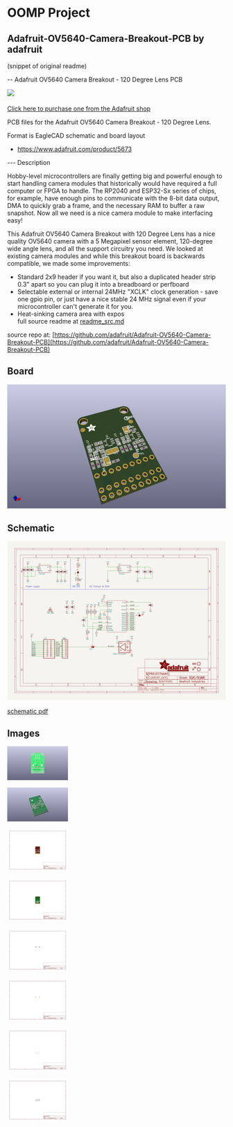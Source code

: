 # OOMP Project  
## Adafruit-OV5640-Camera-Breakout-PCB  by adafruit  
  
(snippet of original readme)  
  
-- Adafruit OV5640 Camera Breakout - 120 Degree Lens PCB  
  
<a href="http://www.adafruit.com/products/5673"><img src="assets/5673-06.jpg?raw=true" width="500px"><br/>  
Click here to purchase one from the Adafruit shop</a>  
  
PCB files for the Adafruit OV5640 Camera Breakout - 120 Degree Lens.   
  
Format is EagleCAD schematic and board layout  
* https://www.adafruit.com/product/5673  
  
--- Description  
  
Hobby-level microcontrollers are finally getting big and powerful enough to start handling camera modules that historically would have required a full computer or FPGA to handle. The RP2040 and ESP32-Sx series of chips, for example, have enough pins to communicate with the 8-bit data output, DMA to quickly grab a frame, and the necessary RAM to buffer a raw snapshot. Now all we need is a nice camera module to make interfacing easy!  
  
This Adafruit OV5640 Camera Breakout with 120 Degree Lens has a nice quality OV5640 camera with a 5 Megapixel sensor element, 120-degree wide angle lens, and all the support circuitry you need. We looked at existing camera modules and while this breakout board is backwards compatible, we made some improvements:  
  
* Standard 2x9 header if you want it, but also a duplicated header strip 0.3" apart so you can plug it into a breadboard or perfboard   
* Selectable external or internal 24MHz "XCLK" clock generation - save one gpio pin, or just have a nice stable 24 MHz signal even if your microcontroller can't generate it for you.  
* Heat-sinking camera area with expos  
  full source readme at [readme_src.md](readme_src.md)  
  
source repo at: [https://github.com/adafruit/Adafruit-OV5640-Camera-Breakout-PCB](https://github.com/adafruit/Adafruit-OV5640-Camera-Breakout-PCB)  
## Board  
  
[![working_3d.png](working_3d_600.png)](working_3d.png)  
## Schematic  
  
[![working_schematic.png](working_schematic_600.png)](working_schematic.png)  
  
[schematic pdf](working_schematic.pdf)  
## Images  
  
[![working_3D_bottom.png](working_3D_bottom_140.png)](working_3D_bottom.png)  
  
[![working_3D_top.png](working_3D_top_140.png)](working_3D_top.png)  
  
[![working_assembly_page_01.png](working_assembly_page_01_140.png)](working_assembly_page_01.png)  
  
[![working_assembly_page_02.png](working_assembly_page_02_140.png)](working_assembly_page_02.png)  
  
[![working_assembly_page_03.png](working_assembly_page_03_140.png)](working_assembly_page_03.png)  
  
[![working_assembly_page_04.png](working_assembly_page_04_140.png)](working_assembly_page_04.png)  
  
[![working_assembly_page_05.png](working_assembly_page_05_140.png)](working_assembly_page_05.png)  
  
[![working_assembly_page_06.png](working_assembly_page_06_140.png)](working_assembly_page_06.png)  
